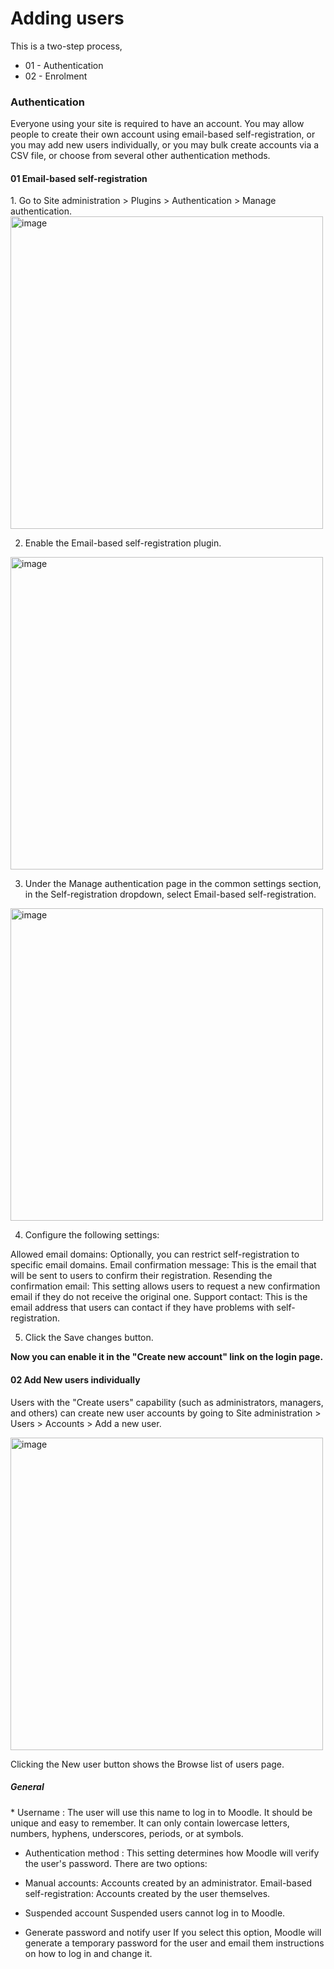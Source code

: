 <h1>Adding users </h1>

This is a two-step process, 

* 01 - Authentication
* 02 - Enrolment

<h3>Authentication</h3>
Everyone using your site is required to have an account. You may allow people to create their own account using email-based self-registration, or you may add new users individually, or you may bulk create accounts via a CSV file, or choose from several other authentication methods.

<h4> 01 Email-based self-registration </h4>
1. Go to Site administration > Plugins > Authentication > Manage authentication.
<img src="https://github.com/LEARN-LK/lms/assets/143775988/b2a3ee94-2452-41fb-a84b-dd02b6bceaf3" alt="image" style="max-width: 100%;width: 500px;">

2. Enable the Email-based self-registration plugin.
<img src="https://github.com/LEARN-LK/lms/assets/143775988/b2b11611-7808-40bf-b19f-f3c64f2bd23c" alt="image" style="max-width: 100%;width: 500px;">

3. Under the Manage authentication page in the common settings section, in the Self-registration dropdown, select Email-based self-registration.
<img src="https://github.com/LEARN-LK/lms/assets/143775988/26ab0238-8cc5-4e3e-bd89-beec49568990" alt="image" style="max-width: 100%;width: 500px;">

4. Configure the following settings:

Allowed email domains: Optionally, you can restrict self-registration to specific email domains.
Email confirmation message: This is the email that will be sent to users to confirm their registration.
Resending the confirmation email: This setting allows users to request a new confirmation email if they do not receive the original one.
Support contact: This is the email address that users can contact if they have problems with self-registration.

5. Click the Save changes button.

<b>Now you can enable it in the "Create new account" link on the login page.</b>

<h4> 02 Add New users individually </h4>

Users with the "Create users" capability (such as administrators, managers, and others) can create new user accounts by going to Site administration > Users > Accounts > Add a new user.

<img src="https://github.com/LEARN-LK/lms/assets/143775988/ca499bf6-cf2c-440a-b6b3-d535ae67cc55" alt="image" style="max-width: 100%;width: 500px;">





Clicking the New user button shows the Browse list of users page.


<h5>General</h5>
* Username :
The user will use this name to log in to Moodle. It should be unique and easy to remember. It can only contain lowercase letters, numbers, hyphens, underscores, periods, or at symbols.

* Authentication method :
This setting determines how Moodle will verify the user's password. There are two options:

* Manual accounts: Accounts created by an administrator.
Email-based self-registration: Accounts created by the user themselves.

* Suspended account
Suspended users cannot log in to Moodle.

* Generate password and notify user
If you select this option, Moodle will generate a temporary password for the user and email them instructions on how to log in and change it.









